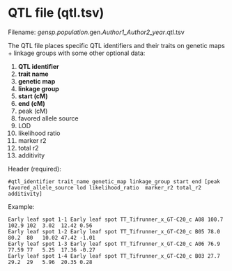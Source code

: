 # QTL file (qtl.tsv)
Filename: *gensp.population*.gen.*Author1_Author2_year*.qtl.tsv

The QTL file places specific QTL identifiers and their traits on genetic maps + linkage groups with some other optional data:
1. **QTL identifier**
2. **trait name**
3. **genetic map**
4. **linkage group**
5. **start (cM)**
6. **end (cM)**
7. peak (cM)
8. favored allele source
9. LOD
10. likelihood ratio
11. marker r2
12. total r2
13. additivity

Header (required):
```
#qtl_identifier trait_name genetic_map linkage_group start end [peak favored_allele_source lod likelihood_ratio  marker_r2 total_r2  additivity]
```
Example:
```
Early leaf spot 1-1 Early leaf spot TT_Tifrunner_x_GT-C20_c A08 100.7 102.9 102  3.02  12.42 0.56
Early leaf spot 1-2 Early leaf spot TT_Tifrunner_x_GT-C20_c B05 78.0  80.2  80   10.02 47.42 -1.01
Early leaf spot 1-3 Early leaf spot TT_Tifrunner_x_GT-C20_c A06 76.9  77.59 77   5.25  17.36 -0.27
Early leaf spot 1-4 Early leaf spot TT_Tifrunner_x_GT-C20_c B03 27.7  29.2  29   5.96  20.35 0.28
```
